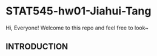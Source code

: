 # STAT545-hw01-Jiahui-Tang

Hi, Everyone! Welcome to this repo and feel free to look~

## INTRODUCTION

